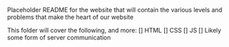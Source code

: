 Placeholder README for the website that will contain the various levels and problems that make the heart of our website

This folder will cover the following, and more: 
  [] HTML
  [] CSS 
  [] JS 
  [] Likely some form of server communication 
